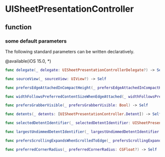 # UISheetPresentationController

## function

### some default parameters

The following standard parameters can be written declaratively.

@available(iOS 15.0, *)
```swift
func delegate(_ delegate: UISheetPresentationControllerDelegate?) -> Self

func sourceView(_ sourceView: UIView?) -> Self

func prefersEdgeAttachedInCompactHeight(_ prefersEdgeAttachedInCompactHeight: Bool) -> Self

func widthFollowsPreferredContentSizeWhenEdgeAttached(_ widthFollowsPreferredContentSizeWhenEdgeAttached: Bool) -> Self

func prefersGrabberVisible(_ prefersGrabberVisible: Bool) -> Self

func detents(_ detents: [UISheetPresentationController.Detent]) -> Self

func selectedDetentIdentifier(_ selectedDetentIdentifier: UISheetPresentationController.Detent.Identifier?) -> Self

func largestUndimmedDetentIdentifier(_ largestUndimmedDetentIdentifier: UISheetPresentationController.Detent.Identifier?) -> Self

func prefersScrollingExpandsWhenScrolledToEdge(_ prefersScrollingExpandsWhenScrolledToEdge: Bool) -> Self

func preferredCornerRadius(_ preferredCornerRadius: CGFloat?) -> Self
```